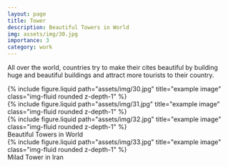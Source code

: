 ```yaml
---
layout: page
title: Tower
description: Beautiful Towers in World
img: assets/img/30.jpg
importance: 3
category: work
---
```


All over the world, countries try to make their cites beautiful by building huge and beautiful buildings and 
attract more tourists to their country.

<div class="row">
    <div class="col-sm mt-3 mt-md-0">
        {% include figure.liquid path="assets/img/30.jpg" title="example image" class="img-fluid rounded z-depth-1" %}
    </div>
    <div class="col-sm mt-3 mt-md-0">
        {% include figure.liquid path="assets/img/31.jpg" title="example image" class="img-fluid rounded z-depth-1" %}
    </div>
    <div class="col-sm mt-3 mt-md-0">
        {% include figure.liquid path="assets/img/32.jpg" title="example image" class="img-fluid rounded z-depth-1" %}
    </div>
</div>
<div class="caption">
    Beautiful Towers in World
</div>
<div class="row">
    <div class="col-sm mt-3 mt-md-0">
        {% include figure.liquid path="assets/img/33.jpg" title="example image" class="img-fluid rounded z-depth-1" %}
    </div>
</div>
<div class="caption">
    Milad Tower in Iran
</div>